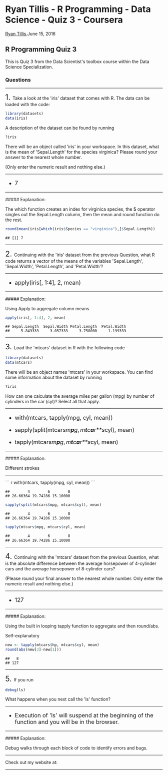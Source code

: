 Ryan Tillis - R Programming - Data Science - Quiz 3 - Coursera
================
<a href="http://www.ryantillis.com"> Ryan Tillis </a>
June 15, 2016

R Programming Quiz 3
--------------------

This is Quiz 3 from the Data Scientist's toolbox course within the Data Science Specialization.

### Questions

<hr>
<font size="+2">1. </font> Take a look at the 'iris' dataset that comes with R. The data can be loaded with the code:

``` r
library(datasets)
data(iris)
```

A description of the dataset can be found by running

``` r
?iris
```

There will be an object called 'iris' in your workspace. In this dataset, what is the mean of 'Sepal.Length' for the species virginica? Please round your answer to the nearest whole number.

(Only enter the numeric result and nothing else.)

<hr>
<font size="+1">

-   7

</font>

<hr>
##### Explanation:

The which function creates an index for virginica species, the $ operator singles out the Sepal.Length column, then the mean and round function do the rest.

``` r
round(mean(iris[which(iris$Species == "virginica"),]$Sepal.Length))
```

    ## [1] 7

<hr>
<font size="+2">2. </font> Continuing with the 'iris' dataset from the previous Question, what R code returns a vector of the means of the variables 'Sepal.Length', 'Sepal.Width', 'Petal.Length', and 'Petal.Width'?

<hr>
<font size="+1">

-   apply(iris\[, 1:4\], 2, mean)

</font>

<hr>
##### Explanation:

Using Apply to aggregate column means

``` r
apply(iris[, 1:4], 2, mean)
```

    ## Sepal.Length  Sepal.Width Petal.Length  Petal.Width 
    ##     5.843333     3.057333     3.758000     1.199333

<hr>
<font size="+2">3. </font> Load the 'mtcars' dataset in R with the following code

``` r
library(datasets)
data(mtcars)
```

There will be an object names 'mtcars' in your workspace. You can find some information about the dataset by running

``` r
?iris
```

How can one calculate the average miles per gallon (mpg) by number of cylinders in the car (cyl)? Select all that apply.

<hr>
<font size="+1">

-   with(mtcars, tapply(mpg, cyl, mean))

-   sapply(split(mtcars*m**p**g*, *m**t**c**a**r**s*cyl), mean)

-   tapply(mtcars*m**p**g*, *m**t**c**a**r**s*cyl, mean)

</font>

<hr>
##### Explanation:

Different strokes

<hr>
``` r
with(mtcars, tapply(mpg, cyl, mean))
```

    ##        4        6        8 
    ## 26.66364 19.74286 15.10000

``` r
sapply(split(mtcars$mpg, mtcars$cyl), mean)
```

    ##        4        6        8 
    ## 26.66364 19.74286 15.10000

``` r
tapply(mtcars$mpg, mtcars$cyl, mean)
```

    ##        4        6        8 
    ## 26.66364 19.74286 15.10000

<hr>
<font size="+2">4. </font> Continuing with the 'mtcars' dataset from the previous Question, what is the absolute difference between the average horsepower of 4-cylinder cars and the average horsepower of 8-cylinder cars?

(Please round your final answer to the nearest whole number. Only enter the numeric result and nothing else.)

<hr>
<font size="+1">

-   127

</font>

<hr>
##### Explanation:

Using the built in looping tapply function to aggregate and then round/abs.

Self-explanatory

``` r
new <- tapply(mtcars$hp, mtcars$cyl, mean)
round(abs(new[3]-new[1]))
```

    ##   8 
    ## 127

<hr>
<font size="+2">5. </font> If you run

``` r
debug(ls)
```

What happens when you next call the 'ls' function?

<hr>
<font size="+1">

-   Execution of 'ls' will suspend at the beginning of the function and you will be in the browser.

</font>

<hr>
##### Explanation:

Debug walks through each block of code to identify errors and bugs.

<hr>
Check out my website at: <http://www.ryantillis.com/>

<hr>
